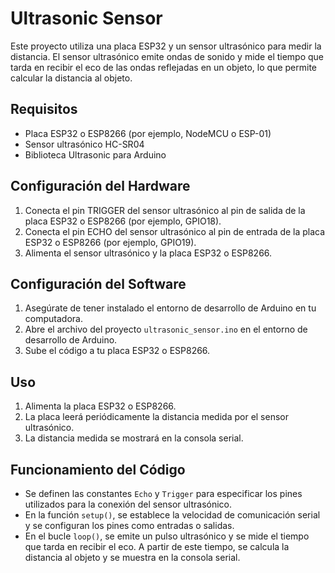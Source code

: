# Ultrasonic Sensor

Este proyecto utiliza una placa ESP32 y un sensor ultrasónico para medir la distancia. El sensor ultrasónico emite ondas de sonido y mide el tiempo que tarda en recibir el eco de las ondas reflejadas en un objeto, lo que permite calcular la distancia al objeto.

## Requisitos

- Placa ESP32 o ESP8266 (por ejemplo, NodeMCU o ESP-01)
- Sensor ultrasónico HC-SR04
- Biblioteca Ultrasonic para Arduino

## Configuración del Hardware

1. Conecta el pin TRIGGER del sensor ultrasónico al pin de salida de la placa ESP32 o ESP8266 (por ejemplo, GPIO18).
2. Conecta el pin ECHO del sensor ultrasónico al pin de entrada de la placa ESP32 o ESP8266 (por ejemplo, GPIO19).
3. Alimenta el sensor ultrasónico y la placa ESP32 o ESP8266.

## Configuración del Software

1. Asegúrate de tener instalado el entorno de desarrollo de Arduino en tu computadora.
2. Abre el archivo del proyecto `ultrasonic_sensor.ino` en el entorno de desarrollo de Arduino.
3. Sube el código a tu placa ESP32 o ESP8266.

## Uso

1. Alimenta la placa ESP32 o ESP8266.
2. La placa leerá periódicamente la distancia medida por el sensor ultrasónico.
3. La distancia medida se mostrará en la consola serial.

## Funcionamiento del Código

- Se definen las constantes `Echo` y `Trigger` para especificar los pines utilizados para la conexión del sensor ultrasónico.
- En la función `setup()`, se establece la velocidad de comunicación serial y se configuran los pines como entradas o salidas.
- En el bucle `loop()`, se emite un pulso ultrasónico y se mide el tiempo que tarda en recibir el eco. A partir de este tiempo, se calcula la distancia al objeto y se muestra en la consola serial.

